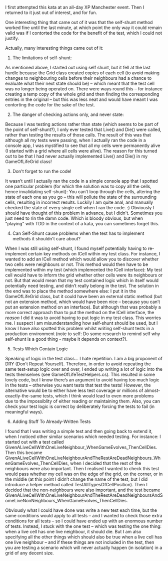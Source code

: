 I first attempted this kata at an all-day XP Manchester event.
Then I returned to it just out of interest, and for fun.

One interesting thing that came out of it was that the self-shunt method worked fine until the last minute, 
at which point the only way it could remain valid was if I contorted the code for the benefit of the test, 
which I could not justify.

Actually, many interesting things came out of it:

1) The limitations of self-shunt:

As mentioned above, I started out using self shunt, but it fell at the last hurdle because the Grid class created copies of each cell (to avoid making changes to neighbouring cells before their neighbours had a chance to evaluate what their next state should be) – which meant that the test cell was no longer being operated on.
There were ways round this – for instance creating a temp copy of the whole grid and then finding the corresponding entries in the original – but this was less neat and would have meant I was contorting the code for the sake of the test.

2) The danger of checking actions only, and never state:

Because I was testing actions rather than state (which seems to be part of the point of self-shunt?), I only ever tested that Live() and Die() were called, rather than testing the results of those calls. 
The result of this was that although all my tests were passing, when I actually ran the code in a console app, I was mystified to see that all my cells were permanently alive (I started with a grid where all cells were alive).
The reason for this turned out to be that I had never actually implemented Live() and Die() in my GameOfLifeGrid class!

3) Don't forget to run the code!

It wasn’t until I actually ran the code in a simple console app that I spotted one particular problem (for which the solution was to copy all the cells, hence invalidating self-shunt): You can’t loop through the cells, altering the state of each one as you go – this will pollute the state of the surrounding cells, resulting in incorrect results. Luckily I am quite anal, and manually checked the state of every single cell when I ran the code. :)
Obviously I should have thought of this problem in advance, but I didn't. Sometimes you just need to rin the damn code. Which is bloody obvious, but when "playing" with TDD in the context of a kata, you can sometimes forget this.

4) Can Self-Shunt cause problems when the test has to implement methods it shouldn't care about?

When I was still using self-shunt, I found myself potentially having to re-implement certain key methods on ICell within my test class. For instance, I wanted to add an ICell method which would allow you to discover whether two cells were neighbours or not. 
This method would then have to be implemented within my test (which implemented the ICell interface): My test cell would have to inform the grid whether other cells were its neighbours or not. 
But that would mean that my test contained logic which in itself would potentially need testing, and didn’t really belong in the test. 
The solution in the end was to place the method somewhere else: I put it in the GameOfLifeGrid class, but it could have been an external static method (but not an extension method, which would have been nice – because you can’t put an extension method on an interface). 
But although that was probably a more correct approach than to put the method on the ICell interface, the *reason* I did it was to avoid having to put logic in my test class. This worries me. 
I suspect I am misunderstanding how self-shunt should be used, but I know I have also spotted this problem whilst writing self-shunt tests in a production environment (note to self: Do some research to remind self why self-shunt is a good thing - maybe it depends on context?).

5) Tests Which Contain Logic

Speaking of logic in the test class... I hate repetition. I am a big proponent of DRY (Don’t Repeat Yourself). Therefore, in order to avoid repeating the same test-setup logic over and over, I ended up writing a lot of logic into the tests themselves (see GameOfLifeTestHelpers.cs). 
This resulted in some lovely code, but I know there’s an argument to avoid having too much logic in the tests – otherwise you want tests that test the tests! 
However, the alternative would be to either have less test coverage or millions of almost-exactly-the-same tests, which I think would lead to even more problems due to the impossiblity of either reading or maintaining them. Also, you can check your test logic is correct by deliberately forcing the tests to fail (in meaningful ways).

6) Adding Stuff To Already-Written Tests

I found that I was writing a simple test and then going back to extend it, when I noticed other similar scenarios which needed testing. 
For instance: I started out with a test called GivenALiveCellWithOneLiveNeighbour_WhenGameEvolves_ThenCellDies. 
Then this became GivenALiveCellWithOneLiveNeighbourAndTheRestAreDeadNeighbours_WhenGameEvolves_ThenCellDies, when I decided that the rest of the neighbours were also important. 
Then I realised I wanted to check this test would pass whether my cell was on the edge of the grid, on the corner, or in the middle (at this point I didn’t change the name of the test, but I did introduce a helper method called TestAllTypesOfCellPosition). 
Then I decided that the non-neighbours were also important, and the test became GivenALiveCellWithOneLiveNeighbourAndTheRestAreDeadNeighboursAndSomeLiveNonNeighbours_WhenGameEvolves_ThenCellDies. 

Obviously what I could have done was write a new test each time, but the same conditions would apply to all tests – and I wanted to check those extra conditions for all tests – so I could have ended up with an enormous number of tests. Instead, I stuck with the one test – which was testing the one thing: when a live cell has one live neighbour, it should die. But I am also specifying all the other things which should also be true when a live cell has one live neighbour – and if these things are not included in the test, then you are testing a scenario which will never actually happen (in isolation) in a grid of any decent size. 
